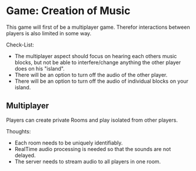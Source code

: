 # Game: Creation of Music

This game will first of be a multiplayer game. Therefor interactions between players is also limited in some way. 

Check-List:

- The multiplayer aspect should focus on hearing each others music blocks, but not be able to interfere/change anything the other player does on his "island". 
- There will be an option to turn off the audio of the other player.
- There will be an option to turn off the audio of individual blocks on your island.

## Multiplayer

Players can create private Rooms and play isolated from other players.

Thoughts:

- Each room needs to be uniquely identifiably.
- RealTime audio processing is needed so that the sounds are not delayed.
- The server needs to stream audio to all players in one room.